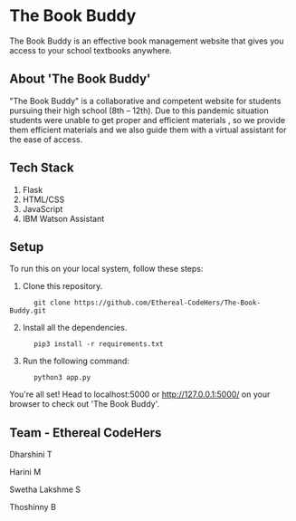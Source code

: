 # The Book Buddy

The Book Buddy is an effective book management website that gives you access to your school textbooks anywhere.

## About 'The Book Buddy'

"The Book Buddy" is a collaborative and competent website for students pursuing their high school (8th – 12th). Due to this pandemic situation students were unable to get proper and efficient materials  , so we provide them efficient materials and we also guide them with a virtual assistant for the ease of access.

## Tech Stack
1. Flask
2. HTML/CSS
4. JavaScript
3. IBM Watson Assistant

## Setup

To run this on your local system, follow these steps:

1. Clone this repository.
```
      git clone https://github.com/Ethereal-CodeHers/The-Book-Buddy.git
```

2. Install all the dependencies.
```
      pip3 install -r requirements.txt
```

3. Run the following command:
```
      python3 app.py
```
You're all set! Head to localhost:5000 or http://127.0.0.1:5000/ on your browser to check out 'The Book Buddy'.

## Team - Ethereal CodeHers
Dharshini T 

Harini M 

Swetha Lakshme S 

Thoshinny B
